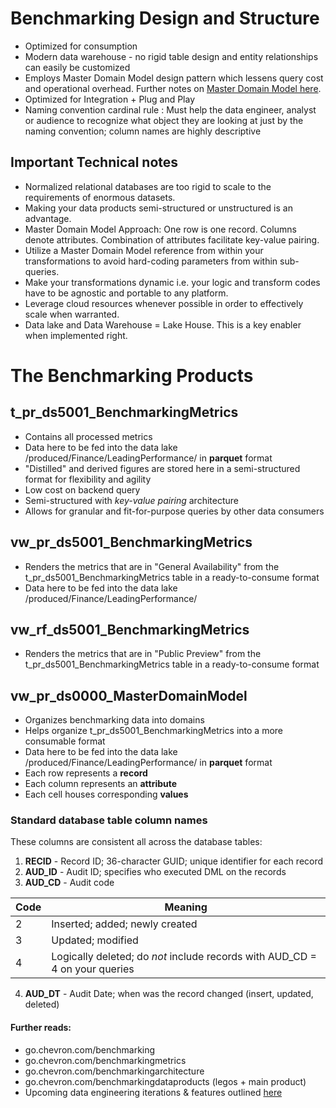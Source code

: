 # Benchmarking Design and Structure

- Optimized for consumption
- Modern data warehouse - no rigid table design and entity relationships can easily be customized
- Employs Master Domain Model design pattern which lessens query cost and operational overhead. Further notes on [Master Domain Model here](https://docs.aws.amazon.com/AmazonSimpleDB/latest/DeveloperGuide/DataModel.html).
- Optimized for Integration + Plug and Play
- Naming convention cardinal rule : Must help the data engineer, analyst or audience to recognize what object they are looking at just by the naming convention; column names are highly descriptive

## Important Technical notes
- Normalized relational databases are too rigid to scale to the requirements of enormous datasets.
- Making your data products semi-structured or unstructured is an advantage.
- Master Domain Model Approach: One row is one record. Columns denote attributes. Combination of attributes facilitate key-value pairing.
- Utilize a Master Domain Model reference from within your transformations to avoid hard-coding parameters from within sub-queries.
- Make your transformations dynamic i.e. your logic and transform codes have to be agnostic and portable to any platform.
- Leverage cloud resources whenever possible in order to effectively scale when warranted.
- Data lake and Data Warehouse = Lake House. This is a key enabler when implemented right.

# The Benchmarking Products

## t_pr_ds5001_BenchmarkingMetrics
- Contains all processed metrics
- Data here to be fed into the data lake /produced/Finance/LeadingPerformance/ in **parquet** format
- "Distilled" and derived figures are stored here in a semi-structured format for flexibility and agility
- Low cost on backend query
- Semi-structured with _key-value pairing_ architecture
- Allows for granular and fit-for-purpose queries by other data consumers

## vw_pr_ds5001_BenchmarkingMetrics
- Renders the metrics that are in "General Availability" from the t_pr_ds5001_BenchmarkingMetrics table in a ready-to-consume format
- Data here to be fed into the data lake /produced/Finance/LeadingPerformance/


## vw_rf_ds5001_BenchmarkingMetrics
- Renders the metrics that are in "Public Preview" from the t_pr_ds5001_BenchmarkingMetrics table in a ready-to-consume format

## vw_pr_ds0000_MasterDomainModel
- Organizes benchmarking data into domains
- Helps organize t_pr_ds5001_BenchmarkingMetrics into a more consumable format
- Data here to be fed into the data lake /produced/Finance/LeadingPerformance/ in **parquet** format
- Each row represents a **record**
- Each column represents an **attribute**
- Each cell houses corresponding **values**


### Standard database table column names 
These columns are consistent all across the database tables:
1. **RECID** - Record ID; 36-character GUID; unique identifier for each record
2. **AUD_ID** - Audit ID; specifies who executed DML on the records
3. **AUD_CD** - Audit code

| Code | Meaning |
|--|--|
| 2 | Inserted; added; newly created  |
| 3 | Updated; modified  |
| 4 | Logically deleted; do _not_ include records with AUD_CD = 4 on your queries  |

4. **AUD_DT** - Audit Date; when was the record changed (insert, updated, deleted)





#### Further reads:
- go.chevron.com/benchmarking
- go.chevron.com/benchmarkingmetrics
- go.chevron.com/benchmarkingarchitecture
- go.chevron.com/benchmarkingdataproducts (legos + main product)
- Upcoming data engineering iterations & features outlined [here](https://dev.azure.com/chevron/LeadingPerformance/_workitems/edit/2184814)





